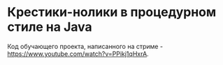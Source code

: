 # Крестики-нолики в процедурном стиле на Java

Код обучающего проекта, написанного на стриме - https://www.youtube.com/watch?v=PPikj1qHxrA.
